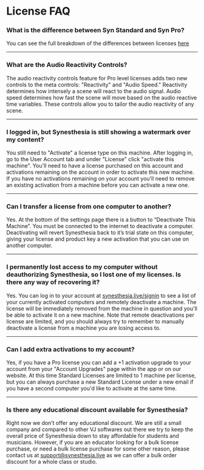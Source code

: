 # License FAQ

### What is the difference between Syn Standard and Syn Pro?
You can see the full breakdown of the differences between licenses [here](https://production.synesthesia.live/pricing)

---

### What are the Audio Reactivity Controls?
The audio reactivity controls feature for Pro level licenses adds two new controls to the meta controls: "Reactivity" and "Audio Speed." Reactivity determines how intensely a scene will react to the audio signal. Audio speed determines how fast the scene will move based on the audio reactive time variables. These controls allow you to tailor the audio reactivity of any scene.

---

### I logged in, but Synesthesia is still showing a watermark over my content?
You still need to "Activate" a license type on this machine. After logging in, go to the User Account tab and under "License" click "activate this machine". You'll need to have a license purchased on this account and activations remaining on the account in order to activate this new machine. If you have no activations remaining on your account you'll need to remove an existing activation from a machine before you can activate a new one.

---

### Can I transfer a license from one computer to another?
Yes. At the bottom of the settings page there is a button to “Deactivate This Machine”. You must be connected to the internet to deactivate a computer. Deactivating will revert Synesthesia back to it’s trial state on this computer, giving your license and product key a new activation that you can use on another computer.

---

### I permanently lost access to my computer without deauthorizing Synesthesia, so I lost one of my licenses. Is there any way of recovering it?
Yes. You can log in to your account at [synesthesia.live/signin](https://www.synesthesia.live/signin) to see a list of your currently activated computers and remotely deactivate a machine. The license will be immediately removed from the machine in question and you'll be able to activate it on a new machine. Note that remote deactivations per license are limited, and you should always try to remember to manually deactivate a license from a machine you are losing access to.

---

### Can I add extra activations to my account?
Yes, if you have a Pro license you can add a +1 activation upgrade to your account from your "Account Upgrades" page within the app or on our website. At this time Standard Licenses are limited to 1 machine per license, but you can always purchase a new Standard License under a new email if you have a second computer you'd like to activate at the same time.

---

### Is there any educational discount available for Synesthesia?
Right now we don’t offer any educational discount. We are still a small company and compared to other VJ softwares out there we try to keep the overall price of Synesthesia down to stay affordable for students and musicians. However, if you are an educator looking for a bulk license purchase, or need a bulk license purchase for some other reason, please contact us at [support@synesthesia.live](mailto:support@synesthesia.live) as we can offer a bulk order discount for a whole class or studio.
